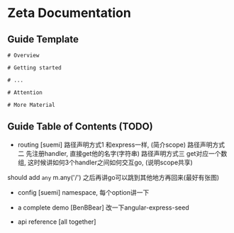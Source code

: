 # Zeta Documentation


## Guide Template

```
# Overview

# Getting started

# ...

# Attention

# More Material 
```


## Guide Table of Contents (TODO)




- routing                                                 [suemi]
路径声明方式1
和express一样, (简介scope)
路径声明方式二
先注册handler, 直接get他的名字(字符串)
路径声明方式三
get对应一个数组, 这时候讲如何3个handler之间如何交互go, (说明scope共享)   

should add `any`  m.any('/')
之后再讲go可以跳到其他地方再回来(最好有张图)





- config                                                 [suemi]
namespace, 每个option讲一下


- a complete demo                                        [BenBBear]
改一下angular-express-seed

- api reference                                          [all together]  

